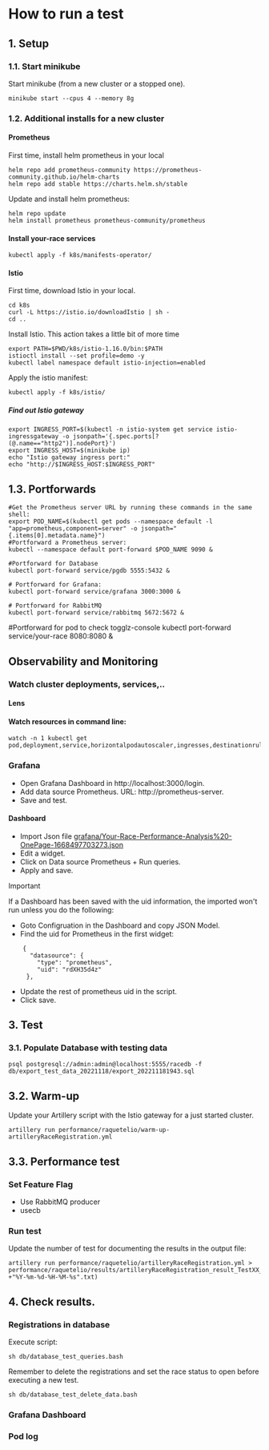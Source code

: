 # How to run a test

## 1. Setup 

### 1.1. Start minikube

Start minikube (from a new cluster or a stopped one).
```
minikube start --cpus 4 --memory 8g
```

### 1.2. Additional installs for a new cluster
#### Prometheus

First time, install helm prometheus in your local
```
helm repo add prometheus-community https://prometheus-community.github.io/helm-charts
helm repo add stable https://charts.helm.sh/stable
```

Update and install helm prometheus:
```
helm repo update
helm install prometheus prometheus-community/prometheus
```

#### Install your-race services
```
kubectl apply -f k8s/manifests-operator/
```

#### Istio
First time, download Istio in your local.
```
cd k8s
curl -L https://istio.io/downloadIstio | sh -
cd ..
```
Install Istio. This action takes a little bit of more time
```
export PATH=$PWD/k8s/istio-1.16.0/bin:$PATH
istioctl install --set profile=demo -y
kubectl label namespace default istio-injection=enabled
```
Apply the istio manifest:
```
kubectl apply -f k8s/istio/
```

##### Find out Istio gateway

```
export INGRESS_PORT=$(kubectl -n istio-system get service istio-ingressgateway -o jsonpath='{.spec.ports[?(@.name=="http2")].nodePort}')
export INGRESS_HOST=$(minikube ip)
echo "Istio gateway ingress port:"
echo "http://$INGRESS_HOST:$INGRESS_PORT"
```

## 1.3. Portforwards

```
#Get the Prometheus server URL by running these commands in the same shell:
export POD_NAME=$(kubectl get pods --namespace default -l "app=prometheus,component=server" -o jsonpath="{.items[0].metadata.name}")
#Portforward a Prometheus server:
kubectl --namespace default port-forward $POD_NAME 9090 &

#Portforward for Database
kubectl port-forward service/pgdb 5555:5432 &

# Portforward for Grafana:
kubectl port-forward service/grafana 3000:3000 &

# Portforward for RabbitMQ
kubectl port-forward service/rabbitmq 5672:5672 &
```

#Portforward for pod to check togglz-console
kubectl port-forward service/your-race 8080:8080 &


## Observability and Monitoring

### Watch cluster deployments, services,..
#### Lens 

#### Watch resources in command line:
```
watch -n 1 kubectl get pod,deployment,service,horizontalpodautoscaler,ingresses,destinationrule,virtualservice 
```
### Grafana

- Open Grafana Dashboard in http://localhost:3000/login.
- Add data source Prometheus. URL: http://prometheus-server.
- Save and test.

#### Dashboard
- Import Json file [grafana/Your-Race-Performance-Analysis%20-OnePage-1668497703273.json](../grafana/Your-Race-Performance-Analysis%20-OnePage-1668497703273.json)
- Edit a widget.
- Click on Data source Prometheus + Run queries.
- Apply and save.

Important

If a Dashboard has been saved with the uid information, the imported won't run  unless you do the following:

- Goto Configruation in the Dashboard and copy JSON Model.
- Find the uid for Prometheus in the first widget:

```
    {
      "datasource": {
        "type": "prometheus",
        "uid": "rdXH35d4z"
     },
```       

 - Update the rest of prometheus uid in the script.  
 - Click save.  


## 3. Test

### 3.1. Populate Database with testing data
```
psql postgresql://admin:admin@localhost:5555/racedb -f db/export_test_data_20221118/export_202211181943.sql
```

## 3.2. Warm-up

Update your Artillery script with the Istio gateway for a just started cluster.
```
artillery run performance/raquetelio/warm-up-artilleryRaceRegistration.yml 
```

## 3.3. Performance test

### Set Feature Flag 

- Use RabbitMQ producer	
- usecb	

### Run test
Update the number of test for documenting the results in the output file:
```
artillery run performance/raquetelio/artilleryRaceRegistration.yml > performance/raquetelio/results/artilleryRaceRegistration_result_TestXX_$(date +"%Y-%m-%d-%H-%M-%s".txt)

```

## 4. Check results.

### Registrations in database
Execute script:
```
sh db/database_test_queries.bash
```
Remember to delete the registrations and set the race status to open before executing a new test.

```
sh db/database_test_delete_data.bash
```
### Grafana Dashboard
### Pod log 